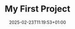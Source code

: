 ---
title: 'My First Project'
date: 2025-02-23T11:19:53+01:00
image: /images/hero.png

content: WIP


badges:
    - "WIP"
    - "WIP"
    - "WIP"
links:
    - icon: fab fa-github
      url: "https://example.com"

---
